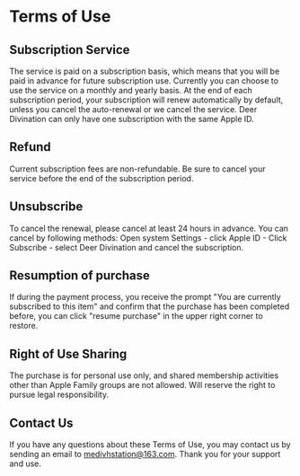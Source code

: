 # Terms of Use

## Subscription Service

The service is paid on a subscription basis, which means that you will
be paid in advance for future subscription use. Currently you can choose
to use the service on a monthly and yearly basis. At the end of each
subscription period, your subscription will renew automatically by
default, unless you cancel the auto-renewal or we cancel the service.
Deer Divination can only have one subscription with the same Apple ID.

## Refund

Current subscription fees are non-refundable. Be sure to cancel your
service before the end of the subscription period.

## Unsubscribe

To cancel the renewal, please cancel at least 24 hours in advance. You
can cancel by following methods: Open system Settings - click Apple ID -
Click Subscribe - select Deer Divination and cancel the subscription.

## Resumption of purchase

If during the payment process, you receive the prompt "You are currently
subscribed to this item" and confirm that the purchase has been
completed before, you can click "resume purchase" in the upper right
corner to restore.

## Right of Use Sharing

The purchase is for personal use only, and shared membership activities
other than Apple Family groups are not allowed. Will reserve the right
to pursue legal responsibility.

## Contact Us

If you have any questions about these Terms of Use, you may contact us
by sending an email to medivhstation@163.com. Thank you for your support
and use.